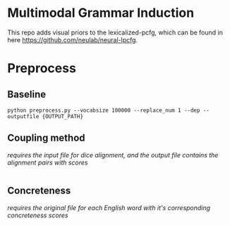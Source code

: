# Multimodal Grammar Induction

This repo adds visual priors to the lexicalized-pcfg, which can be found in here https://github.com/neulab/neural-lpcfg.

# Preprocess

## Baseline
```python preprocess.py --vocabsize 100000 --replace_num 1 --dep --outputfile {OUTPUT_PATH}```

## Coupling method
*requires the input file for dice alignment, and the output file contains the alignment pairs with scores*
```python preprocess.py --vocabsize 100000 --replace_num 1 --dep --outputfile {OUTPUT_PATH} --align_input {PATH_TO_ALIGN_INPUT_FILE} --align_output {PATH_TO_ALIGN_OUTPUT_FILE}
```

## Concreteness
*requires the original file for each English word with it's corresponding concreteness scores*
```python preprocess.py --vocabsize 100000 --replace_num 1 --dep --outputfile {OUTPUT_PATH} --concrete_file {PATH_TO_CONCRETE_FILE}
```
